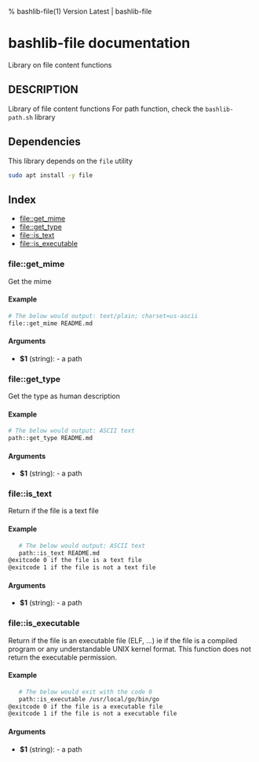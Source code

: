% bashlib-file(1) Version Latest | bashlib-file
# bashlib-file documentation

Library on file content functions

## DESCRIPTION

Library of file content functions
For path function, check the `bashlib-path.sh` library

## Dependencies

This library depends on the `file` utility
```bash
sudo apt install -y file
```

## Index

* [file::get_mime](#fileget_mime)
* [file::get_type](#fileget_type)
* [file::is_text](#fileis_text)
* [file::is_executable](#fileis_executable)

### file::get_mime

Get the mime

#### Example

```bash
# The below would output: text/plain; charset=us-ascii
file::get_mime README.md
```

#### Arguments

* **$1** (string): - a path

### file::get_type

Get the type as human description

#### Example

```bash
# The below would output: ASCII text
path::get_type README.md
```

#### Arguments

* **$1** (string): - a path

### file::is_text

Return if the file is a text file

#### Example

```bash
   # The below would output: ASCII text
   path::is_text README.md
@exitcode 0 if the file is a text file
@exitcode 1 if the file is not a text file
```

#### Arguments

* **$1** (string): - a path

### file::is_executable

Return if the file is an executable file (ELF, ...)
ie if the file is a compiled program or any understandable UNIX kernel format.
This function does not return the executable permission.

#### Example

```bash
   # The below would exit with the code 0
   path::is_executable /usr/local/go/bin/go
@exitcode 0 if the file is a executable file
@exitcode 1 if the file is not a executable file
```

#### Arguments

* **$1** (string): - a path

